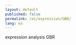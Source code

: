 ```yaml
---
layout: default
published: false
permalink: /es/expression/GBR/
lang: es
---
```


expression analysis GBR
